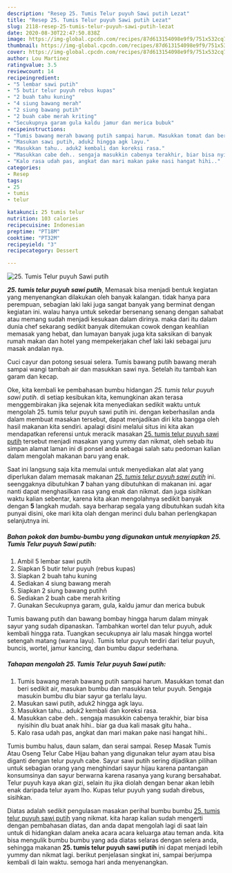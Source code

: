 ```yaml
---
description: "Resep 25. Tumis Telur puyuh Sawi putih Lezat"
title: "Resep 25. Tumis Telur puyuh Sawi putih Lezat"
slug: 2118-resep-25-tumis-telur-puyuh-sawi-putih-lezat
date: 2020-08-30T22:47:50.838Z
image: https://img-global.cpcdn.com/recipes/87d613154098e9f9/751x532cq70/25-tumis-telur-puyuh-sawi-putih-foto-resep-utama.jpg
thumbnail: https://img-global.cpcdn.com/recipes/87d613154098e9f9/751x532cq70/25-tumis-telur-puyuh-sawi-putih-foto-resep-utama.jpg
cover: https://img-global.cpcdn.com/recipes/87d613154098e9f9/751x532cq70/25-tumis-telur-puyuh-sawi-putih-foto-resep-utama.jpg
author: Lou Martinez
ratingvalue: 3.5
reviewcount: 14
recipeingredient:
- "5 lembar sawi putih"
- "5 butir telur puyuh rebus kupas"
- "2 buah tahu kuning"
- "4 siung bawang merah"
- "2 siung bawang putih"
- "2 buah cabe merah kriting"
- "Secukupnya garam gula kaldu jamur dan merica bubuk"
recipeinstructions:
- "Tumis bawang merah bawang putih sampai harum. Masukkan tomat dan beri sedikit air, masukan bumbu dan masukkan telur puyuh. Sengaja masukin bumbu dlu biar sayur ga terlalu layu."
- "Masukan sawi putih, aduk2 hingga agk layu."
- "Masukkan tahu.. aduk2 kembali dan koreksi rasa."
- "Masukkan cabe deh.. sengaja masukkin cabenya terakhir, biar bisa nyisihin dlu buat anak hihi.. biar ga dua kali masak gitu haha.."
- "Kalo rasa udah pas, angkat dan mari makan pake nasi hangat hihi.."
categories:
- Resep
tags:
- 25
- tumis
- telur

katakunci: 25 tumis telur 
nutrition: 103 calories
recipecuisine: Indonesian
preptime: "PT18M"
cooktime: "PT32M"
recipeyield: "3"
recipecategory: Dessert

---
```



![25. Tumis Telur puyuh Sawi putih](https://img-global.cpcdn.com/recipes/87d613154098e9f9/751x532cq70/25-tumis-telur-puyuh-sawi-putih-foto-resep-utama.jpg)

<b><i>25. tumis telur puyuh sawi putih</i></b>, Memasak bisa menjadi bentuk kegiatan yang menyenangkan dilakukan oleh banyak kalangan. tidak hanya para perempuan, sebagian laki laki juga sangat banyak yang berminat dengan kegiatan ini. walau hanya untuk sekedar bersenang senang dengan sahabat atau memang sudah menjadi kesukaan dalam dirinya. maka dari itu dalam dunia chef sekarang sedikit banyak ditemukan cowok dengan keahlian memasak yang hebat, dan lumayan banyak juga kita saksikan di banyak rumah makan dan hotel yang mempekerjakan chef laki laki sebagai juru masak andalan nya.

Cuci cayur dan potong sesuai selera. Tumis bawang putih bawang merah sampai wangi tambah air dan masukkan sawi nya. Setelah itu tambah kan garam dan kecap.

Oke, kita kembali ke pembahasan bumbu hidangan <i>25. tumis telur puyuh sawi putih</i>. di setiap kesibukan kita, kemungkinan akan terasa menggembirakan jika sejenak kita menyediakan sedikit waktu untuk mengolah 25. tumis telur puyuh sawi putih ini. dengan keberhasilan anda dalam membuat masakan tersebut, dapat menjadikan diri kita bangga oleh hasil makanan kita sendiri. apalagi disini melalui situs ini kita akan mendapatkan referensi untuk meracik masakan <u>25. tumis telur puyuh sawi putih</u> tersebut menjadi masakan yang yummy dan nikmat, oleh sebab itu simpan alamat laman ini di ponsel anda sebagai salah satu pedoman kalian dalam mengolah makanan baru yang enak.


Saat ini langsung saja kita memulai untuk menyediakan alat alat yang diperlukan dalam memasak makanan <u><i>25. tumis telur puyuh sawi putih</i></u> ini. seenggaknya dibutuhkan <b>7</b> bahan yang dibutuhkan di makanan ini. agar nanti dapat menghasilkan rasa yang enak dan nikmat. dan juga sisihkan waktu kalian sebentar, karena kita akan mengolahnya sedikit banyak dengan <b>5</b> langkah mudah. saya berharap segala yang dibutuhkan sudah kita punyai disini, oke mari kita olah dengan merinci dulu bahan perlengkapan selanjutnya ini.

<!--inarticleads1-->

##### Bahan pokok dan bumbu-bumbu yang digunakan untuk menyiapkan 25. Tumis Telur puyuh Sawi putih:

1. Ambil 5 lembar sawi putih
1. Siapkan 5 butir telur puyuh (rebus kupas)
1. Siapkan 2 buah tahu kuning
1. Sediakan 4 siung bawang merah
1. Siapkan 2 siung bawang putihñ
1. Sediakan 2 buah cabe merah kriting
1. Gunakan Secukupnya garam, gula, kaldu jamur dan merica bubuk


Tumis bawang putih dan bawang bombay hingga harum dalam minyak sayur yang sudah dipanaskan. Tambahkan wortel dan telur puyuh, aduk kembali hingga rata. Tuangkan secukupnya air lalu masak hingga wortel setengah matang (warna layu). Tumis telur puyuh terdiri dari telur puyuh, buncis, wortel, jamur kancing, dan bumbu dapur sederhana. 

<!--inarticleads2-->

##### Tahapan mengolah 25. Tumis Telur puyuh Sawi putih:

1. Tumis bawang merah bawang putih sampai harum. Masukkan tomat dan beri sedikit air, masukan bumbu dan masukkan telur puyuh. Sengaja masukin bumbu dlu biar sayur ga terlalu layu.
1. Masukan sawi putih, aduk2 hingga agk layu.
1. Masukkan tahu.. aduk2 kembali dan koreksi rasa.
1. Masukkan cabe deh.. sengaja masukkin cabenya terakhir, biar bisa nyisihin dlu buat anak hihi.. biar ga dua kali masak gitu haha..
1. Kalo rasa udah pas, angkat dan mari makan pake nasi hangat hihi..


Tumis bumbu halus, daun salam, dan serai sampai. Resep Masak Tumis Atau Oseng Telur Cabe Hijau bahan yang digunakan telur ayam atau bisa diganti dengan telur puyuh cabe. Sayur sawi putih sering dijadikan pilihan untuk sebagian orang yang menghindari sayur hijau karena pantangan konsumsinya dan sayur berwarna karena rasanya yang kurang bersahabat. Telur puyuh kaya akan gizi, selain itu jika diolah dengan benar akan lebih enak daripada telur ayam lho. Kupas telur puyuh yang sudah direbus, sisihkan. 

Diatas adalah sedikit pengulasan masakan perihal bumbu bumbu <u>25. tumis telur puyuh sawi putih</u> yang nikmat. kita harap kalian sudah mengerti dengan pembahasan diatas, dan anda dapat mengolah lagi di saat lain untuk di hidangkan dalam aneka acara acara keluarga atau teman anda. kita bisa mengulik bumbu bumbu yang ada diatas selaras dengan selera anda, sehingga makanan <b>25. tumis telur puyuh sawi putih</b> ini dapat menjadi lebih yummy dan nikmat lagi. berikut penjelasan singkat ini, sampai berjumpa kembali di lain waktu. semoga hari anda menyenangkan.

